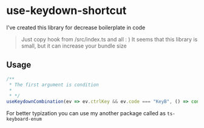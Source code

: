 # use-keydown-shortcut

I've created this library for decrease boilerplate in code

> Just copy hook from /src/index.ts and all : )
> It seems that this library is small, but it can increase your bundle size

## Usage
```ts
/**
 * The first argument is condition
 *
 * */
useKeydownCombination(ev => ev.ctrlKey && ev.code === "KeyB", () => console.log("Ctrl + B is pressed"))
```

For better typization you can use my another package called as `ts-keyboard-enum`
